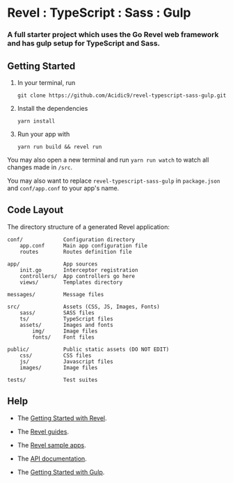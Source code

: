 # Revel : TypeScript : Sass : Gulp

### A full starter project which uses the Go Revel web framework and has gulp setup for TypeScript and Sass.

## Getting Started

1. In your terminal, run
   ```
   git clone https://github.com/Acidic9/revel-typescript-sass-gulp.git
   ```

2. Install the dependencies
   ```
   yarn install
   ```

3. Run your app with
   ```
   yarn run build && revel run
   ```

You may also open a new terminal and run `yarn run watch` to watch all changes made in `/src`.

You may also want to replace `revel-typescript-sass-gulp` in `package.json` and `conf/app.conf` to your app's name.

## Code Layout

The directory structure of a generated Revel application:

    conf/             Configuration directory
        app.conf      Main app configuration file
        routes        Routes definition file

    app/              App sources
        init.go       Interceptor registration
        controllers/  App controllers go here
        views/        Templates directory

    messages/         Message files

    src/              Assets (CSS, JS, Images, Fonts)
        sass/         SASS files
        ts/           TypeScript files
        assets/       Images and fonts
            img/      Image files
            fonts/    Font files

    public/           Public static assets (DO NOT EDIT)
        css/          CSS files
        js/           Javascript files
        images/       Image files

    tests/            Test suites


## Help

* The [Getting Started with Revel](http://revel.github.io/tutorial/gettingstarted.html).
* The [Revel guides](http://revel.github.io/manual/index.html).
* The [Revel sample apps](http://revel.github.io/examples/index.html).
* The [API documentation](https://godoc.org/github.com/revel/revel).

* The [Getting Started with Gulp](https://gulpjs.org/getting-started).
